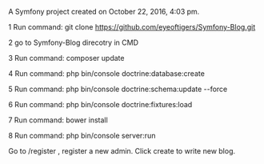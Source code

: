 A Symfony project created on October 22, 2016, 4:03 pm.

1 Run command:      git clone https://github.com/eyeoftigers/Symfony-Blog.git

2 go to Symfony-Blog direcotry in CMD

3 Run command:     composer update

4 Run command:     php bin/console doctrine:database:create

5 Run command:     php bin/console doctrine:schema:update --force

6 Run command:     php bin/console doctrine:fixtures:load


7 Run command:     bower install

8 Run command:     php bin/console server:run


Go to /register , register a new admin. Click create to write new blog.
